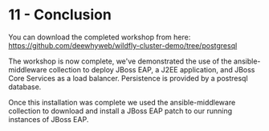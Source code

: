 # 11 - Conclusion

You can download the completed workshop from here:  https://github.com/deewhyweb/wildfly-cluster-demo/tree/postgresql

The workshop is now complete, we've demonstrated the use of the ansible-middleware collection to deploy JBoss EAP, a J2EE application, and JBoss Core Services as a load balancer.  Persistence is provided by a postresql database.

Once this installation was complete we used the ansible-middleware collection to download and install a JBoss EAP patch to our running instances of JBoss EAP.
